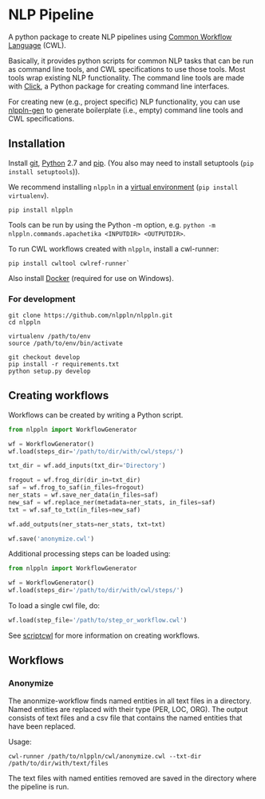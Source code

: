 # NLP Pipeline

A python package to create NLP pipelines using [Common Workflow Language](http://www.commonwl.org/) (CWL).

Basically, it provides python scripts for common NLP tasks that can be run as
command line tools, and CWL specifications to use those tools. Most tools
wrap existing NLP functionality.
The command line tools are made with [Click](http://click.pocoo.org), a Python
package for creating command line interfaces.

For creating new (e.g., project specific) NLP functionality, you can use [nlppln-gen]()
to generate boilerplate (i.e., empty) command line tools and CWL specifications.

## Installation

Install [git](https://git-scm.com/book/en/v2/Getting-Started-Installing-Git),
[Python](https://www.python.org/downloads/) 2.7 and [pip](https://pip.pypa.io/en/stable/installing/). (You also may need to install
  setuptools (`pip install setuptools`)).

We recommend installing `nlppln` in a
[virtual environment](https://virtualenv.pypa.io/en/stable/) (`pip install virtualenv`).

```
pip install nlppln
```

Tools can be run by using the Python -m option, e.g. `python -m nlppln.commands.apachetika <INPUTDIR> <OUTPUTDIR>`.

To run CWL workflows created with `nlppln`, install a cwl-runner:
```
pip install cwltool cwlref-runner`
```

Also install [Docker](https://docs.docker.com/engine/installation/) (required for use on Windows).

### For development

```
git clone https://github.com/nlppln/nlppln.git
cd nlppln

virtualenv /path/to/env
source /path/to/env/bin/activate

git checkout develop
pip install -r requirements.txt
python setup.py develop
```
## Creating workflows

Workflows can be created by writing a Python script.

```python
from nlppln import WorkflowGenerator

wf = WorkflowGenerator()
wf.load(steps_dir='/path/to/dir/with/cwl/steps/')

txt_dir = wf.add_inputs(txt_dir='Directory')

frogout = wf.frog_dir(dir_in=txt_dir)
saf = wf.frog_to_saf(in_files=frogout)
ner_stats = wf.save_ner_data(in_files=saf)
new_saf = wf.replace_ner(metadata=ner_stats, in_files=saf)
txt = wf.saf_to_txt(in_files=new_saf)

wf.add_outputs(ner_stats=ner_stats, txt=txt)

wf.save('anonymize.cwl')
```

Additional processing steps can be loaded using:

```python
from nlppln import WorkflowGenerator

wf = WorkflowGenerator()
wf.load(steps_dir='/path/to/dir/with/cwl/steps/')
```

To load a single cwl file, do:
```python
wf.load(step_file='/path/to/step_or_workflow.cwl')
```

See [scriptcwl](https://github.com/NLeSC/scriptcwl) for more information on creating
workflows.

## Workflows

### Anonymize

The anonmize-workflow finds named entities in all text files in a directory. Named entities
are replaced with their type (PER, LOC, ORG). The output consists of text files and a csv file that contains the named entities that have been replaced.

Usage:
```
cwl-runner /path/to/nlppln/cwl/anonymize.cwl --txt-dir /path/to/dir/with/text/files
```
The text files with named entities removed are saved in the directory where the pipeline is run.
